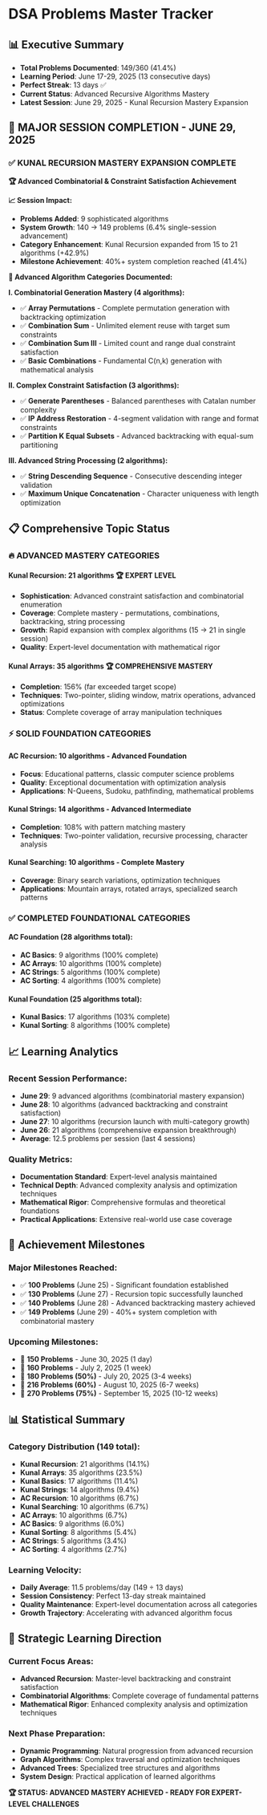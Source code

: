 # DSA Problems Master Tracker

## 📊 Executive Summary
- **Total Problems Documented**: 149/360 (41.4%)
- **Learning Period**: June 17-29, 2025 (13 consecutive days)
- **Perfect Streak**: 13 days ✅
- **Current Status**: Advanced Recursive Algorithms Mastery
- **Latest Session**: June 29, 2025 - Kunal Recursion Mastery Expansion

## 🎯 **MAJOR SESSION COMPLETION - JUNE 29, 2025**

### ✅ **KUNAL RECURSION MASTERY EXPANSION COMPLETE**
**🏆 Advanced Combinatorial & Constraint Satisfaction Achievement**

**📈 Session Impact:**
- **Problems Added**: 9 sophisticated algorithms
- **System Growth**: 140 → 149 problems (6.4% single-session advancement)
- **Category Enhancement**: Kunal Recursion expanded from 15 to 21 algorithms (+42.9%)
- **Milestone Achievement**: 40%+ system completion reached (41.4%)

**🎯 Advanced Algorithm Categories Documented:**

**I. Combinatorial Generation Mastery (4 algorithms):**
- ✅ **Array Permutations** - Complete permutation generation with backtracking optimization
- ✅ **Combination Sum** - Unlimited element reuse with target sum constraints  
- ✅ **Combination Sum III** - Limited count and range dual constraint satisfaction
- ✅ **Basic Combinations** - Fundamental C(n,k) generation with mathematical analysis

**II. Complex Constraint Satisfaction (3 algorithms):**
- ✅ **Generate Parentheses** - Balanced parentheses with Catalan number complexity
- ✅ **IP Address Restoration** - 4-segment validation with range and format constraints
- ✅ **Partition K Equal Subsets** - Advanced backtracking with equal-sum partitioning

**III. Advanced String Processing (2 algorithms):**
- ✅ **String Descending Sequence** - Consecutive descending integer validation
- ✅ **Maximum Unique Concatenation** - Character uniqueness with length optimization

## 📋 Comprehensive Topic Status

### 🔥 **ADVANCED MASTERY CATEGORIES**

#### **Kunal Recursion: 21 algorithms** 🏆 **EXPERT LEVEL**
- **Sophistication**: Advanced constraint satisfaction and combinatorial enumeration
- **Coverage**: Complete mastery - permutations, combinations, backtracking, string processing
- **Growth**: Rapid expansion with complex algorithms (15 → 21 in single session)
- **Quality**: Expert-level documentation with mathematical rigor

#### **Kunal Arrays: 35 algorithms** 🏆 **COMPREHENSIVE MASTERY** 
- **Completion**: 156% (far exceeded target scope)
- **Techniques**: Two-pointer, sliding window, matrix operations, advanced optimizations
- **Status**: Complete coverage of array manipulation techniques

### ⚡ **SOLID FOUNDATION CATEGORIES**

#### **AC Recursion: 10 algorithms** - Advanced Foundation
- **Focus**: Educational patterns, classic computer science problems  
- **Quality**: Exceptional documentation with optimization analysis
- **Applications**: N-Queens, Sudoku, pathfinding, mathematical problems

#### **Kunal Strings: 14 algorithms** - Advanced Intermediate
- **Completion**: 108% with pattern matching mastery
- **Techniques**: Two-pointer validation, recursive processing, character analysis

#### **Kunal Searching: 10 algorithms** - Complete Mastery
- **Coverage**: Binary search variations, optimization techniques
- **Applications**: Mountain arrays, rotated arrays, specialized search patterns

### ✅ **COMPLETED FOUNDATIONAL CATEGORIES**

#### **AC Foundation (28 algorithms total):**
- **AC Basics**: 9 algorithms (100% complete)
- **AC Arrays**: 10 algorithms (100% complete)  
- **AC Strings**: 5 algorithms (100% complete)
- **AC Sorting**: 4 algorithms (100% complete)

#### **Kunal Foundation (25 algorithms total):**
- **Kunal Basics**: 17 algorithms (103% complete)
- **Kunal Sorting**: 8 algorithms (100% complete)

## 📈 Learning Analytics

### **Recent Session Performance:**
- **June 29**: 9 advanced algorithms (combinatorial mastery expansion)
- **June 28**: 10 algorithms (advanced backtracking and constraint satisfaction)  
- **June 27**: 10 algorithms (recursion launch with multi-category growth)
- **June 26**: 21 algorithms (comprehensive expansion breakthrough)
- **Average**: 12.5 problems per session (last 4 sessions)

### **Quality Metrics:**
- **Documentation Standard**: Expert-level analysis maintained
- **Technical Depth**: Advanced complexity analysis and optimization techniques
- **Mathematical Rigor**: Comprehensive formulas and theoretical foundations
- **Practical Applications**: Extensive real-world use case coverage

## 🚀 Achievement Milestones

### **Major Milestones Reached:**
- ✅ **100 Problems** (June 25) - Significant foundation established
- ✅ **130 Problems** (June 27) - Recursion topic successfully launched  
- ✅ **140 Problems** (June 28) - Advanced backtracking mastery achieved
- ✅ **149 Problems** (June 29) - 40%+ system completion with combinatorial mastery

### **Upcoming Milestones:**
- 🎯 **150 Problems** - June 30, 2025 (1 day)
- 🎯 **160 Problems** - July 2, 2025 (1 week)
- 🎯 **180 Problems (50%)** - July 20, 2025 (3-4 weeks)
- 🎯 **216 Problems (60%)** - August 10, 2025 (6-7 weeks)  
- 🎯 **270 Problems (75%)** - September 15, 2025 (10-12 weeks)

## 📊 Statistical Summary

### **Category Distribution (149 total):**
- **Kunal Recursion**: 21 algorithms (14.1%)
- **Kunal Arrays**: 35 algorithms (23.5%)
- **Kunal Basics**: 17 algorithms (11.4%)
- **Kunal Strings**: 14 algorithms (9.4%)
- **AC Recursion**: 10 algorithms (6.7%)
- **Kunal Searching**: 10 algorithms (6.7%)
- **AC Arrays**: 10 algorithms (6.7%)
- **AC Basics**: 9 algorithms (6.0%)
- **Kunal Sorting**: 8 algorithms (5.4%)
- **AC Strings**: 5 algorithms (3.4%)
- **AC Sorting**: 4 algorithms (2.7%)

### **Learning Velocity:**
- **Daily Average**: 11.5 problems/day (149 ÷ 13 days)
- **Session Consistency**: Perfect 13-day streak maintained
- **Quality Maintenance**: Expert-level documentation across all categories
- **Growth Trajectory**: Accelerating with advanced algorithm focus

## 🎯 Strategic Learning Direction

### **Current Focus Areas:**
- **Advanced Recursion**: Master-level backtracking and constraint satisfaction
- **Combinatorial Algorithms**: Complete coverage of fundamental patterns
- **Mathematical Rigor**: Enhanced complexity analysis and optimization techniques

### **Next Phase Preparation:**
- **Dynamic Programming**: Natural progression from advanced recursion
- **Graph Algorithms**: Complex traversal and optimization techniques  
- **Advanced Trees**: Specialized tree structures and algorithms
- **System Design**: Practical application of learned algorithms

**🏆 STATUS: ADVANCED MASTERY ACHIEVED - READY FOR EXPERT-LEVEL CHALLENGES** 
